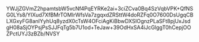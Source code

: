 YWJjZGVmZ2hpamtsbW5vcNf4PqEYRKe2ai+3ciZCva0Bq4SzVqbVPK+QfNSG0LYs8/YIXud7XfBMrTOMIrWfsVa7zgqxdZRSttW4doRZFq0O7600DsUgqCBLXGxyFG8anIYyhUq8yzdX0cTsW4OFciAgKiBbwDXSIOgnzPLaSFt8pjUxJsdgH08aSjOYPsjPsSJJFqTg5b7U1od+TeJaw+39OdHxSA4iJcGlggT0hCepjOOZPctUYJ3zBZb/NVSY